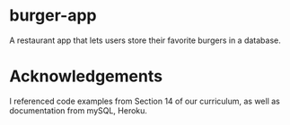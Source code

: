 # burger-app
A restaurant app that lets users store their favorite burgers in a database.

# Acknowledgements

I referenced code examples from Section 14 of our curriculum, as well as documentation from mySQL, Heroku.
